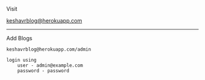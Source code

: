 Visit

   keshavrblog@herokuapp.com
    
__________________________________

Add Blogs
  
    keshavrblog@herokuapp.com/admin
    
    login using 
        user - admin@example.com
        password - password
    
